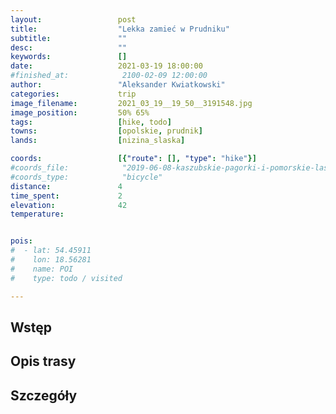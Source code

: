 ```yaml
---
layout:                 post
title:                  "Lekka zamieć w Prudniku"
subtitle:               ""
desc:                   ""
keywords:               []
date:                   2021-03-19 18:00:00
#finished_at:            2100-02-09 12:00:00
author:                 "Aleksander Kwiatkowski"
categories:             trip
image_filename:         2021_03_19__19_50__3191548.jpg
image_position:         50% 65%
tags:                   [hike, todo]
towns:                  [opolskie, prudnik]
lands:                  [nizina_slaska]

coords:                 [{"route": [], "type": "hike"}]
#coords_file:            "2019-06-08-kaszubskie-pagorki-i-pomorskie-lasy.json"
#coords_type:            "bicycle"
distance:               4
time_spent:             2
elevation:              42
temperature:            


pois:
#  - lat: 54.45911
#    lon: 18.56281
#    name: POI
#    type: todo / visited

---
```



## Wstęp

## Opis trasy

## Szczegóły
